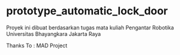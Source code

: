 # prototype_automatic_lock_door

Proyek ini dibuat berdasarkan tugas mata kuliah Pengantar Robotika Universitas Bhayangkara Jakarta Raya

Thanks To :
MAD Project
